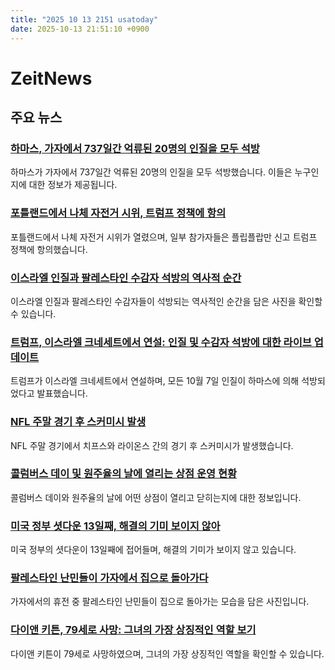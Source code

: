 ```yaml
---
title: "2025 10 13 2151 usatoday"
date: 2025-10-13 21:51:10 +0900
---
```


# ZeitNews
## 주요 뉴스
### [하마스, 가자에서 737일간 억류된 20명의 인질을 모두 석방](https://www.usatoday.com/story/news/politics/2025/10/13/hostages-freed-hamas-israel-ceasefire/86668179007/)
하마스가 가자에서 737일간 억류된 20명의 인질을 모두 석방했습니다. 이들은 누구인지에 대한 정보가 제공됩니다.

### [포틀랜드에서 나체 자전거 시위, 트럼프 정책에 항의](https://www.usatoday.com/story/news/politics/2025/10/12/portland-naked-bike-protest-trump-ice-policy-national-guard/86612926007/)
포틀랜드에서 나체 자전거 시위가 열렸으며, 일부 참가자들은 플립플랍만 신고 트럼프 정책에 항의했습니다.

### [이스라엘 인질과 팔레스타인 수감자 석방의 역사적 순간](https://www.usatoday.com/picture-gallery/news/politics/2025/10/13/israel-hostages-hamas-palestinian-prisoners-released-photos/86668436007/)
이스라엘 인질과 팔레스타인 수감자들이 석방되는 역사적인 순간을 담은 사진을 확인할 수 있습니다.

### [트럼프, 이스라엘 크네세트에서 연설: 인질 및 수감자 석방에 대한 라이브 업데이트](https://www.usatoday.com/story/news/politics/2025/10/12/donald-trump-israel-knesset-speech-hostage-prisoner-release/86660929007/)
트럼프가 이스라엘 크네세트에서 연설하며, 모든 10월 7일 인질이 하마스에 의해 석방되었다고 발표했습니다.

### [NFL 주말 경기 후 스커미시 발생](https://www.usatoday.com/story/sports/nfl/2025/10/12/chiefs-lions-fight-juju-smith-schuster-brian-branch/86667086007/)
NFL 주말 경기에서 치프스와 라이온스 간의 경기 후 스커미시가 발생했습니다.

### [콜럼버스 데이 및 원주율의 날에 열리는 상점 운영 현황](https://www.usatoday.com/story/money/2025/10/13/whats-open-closed-columbus-day-indigenous-peoples-day/86626863007/)
콜럼버스 데이와 원주율의 날에 어떤 상점이 열리고 닫히는지에 대한 정보입니다.

### [미국 정부 셧다운 13일째, 해결의 기미 보이지 않아](https://www.usatoday.com/story/news/politics/2025/10/13/federal-government-shutdown-day-13-trump-live-updates/86626926007/)
미국 정부의 셧다운이 13일째에 접어들며, 해결의 기미가 보이지 않고 있습니다.

### [팔레스타인 난민들이 가자에서 집으로 돌아가다](https://www.usatoday.com/picture-gallery/news/world/2025/10/12/displaced-palestinians-begin-returning-to-homes-in-gaza-amid-ceasefire/86660998007/)
가자에서의 휴전 중 팔레스타인 난민들이 집으로 돌아가는 모습을 담은 사진입니다.

### [다이앤 키튼, 79세로 사망: 그녀의 가장 상징적인 역할 보기](https://www.usatoday.com/picture-gallery/entertainment/celebrities/2025/10/11/diane-keaton-iconic-roles-career-photos/86648085007/)
다이앤 키튼이 79세로 사망하였으며, 그녀의 가장 상징적인 역할을 확인할 수 있습니다.